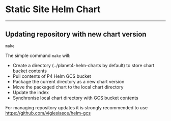 # Static Site Helm Chart

---

## Updating repository with new chart version

```
make
```

The simple command `make` will:
-   Create a directory (../planet4-helm-charts by default) to store chart bucket contents
-   Pull contents of P4 Helm GCS bucket
-   Package the current directory as a new chart version
-   Move the packaged chart to the local chart directory
-   Update the index
-   Synchronise local chart directory with GCS bucket contents

For managing repository updates it is strongly recommended to use https://github.com/viglesiasce/helm-gcs
